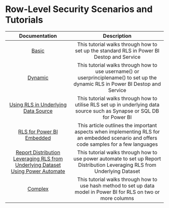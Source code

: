 # Row-Level Security Scenarios and Tutorials

| Documentation | Description | 
|:------:|:-----:|
| [Basic](basic.md) | This tutorial walks through how to set up the standard RLS in Power BI Destop and Service |
| [Dynamic](dynamic.md) | This tutorial walks through how to use username() or userprinciplename() to set up the dynamic RLS in Power BI Destop and Service |
| [Using RLS in Underlying Data Source](datasourceRLS.md) | This tutorial walks through how to utilise RLS set up in underlying data source such as Synapse or SQL DB for Power BI| 
| [RLS for Power BI Embedded](embeddedRLS.md) | This article outlines the important aspects when implementing RLS for an embedded scenario and offers code samples for a few languages |
| [Report Distribution Leveraging RLS from Underlying Dataset Using Power Automate](../PowerAutomate/Subscriptions/SubsWithPAutomate.md) | This tutorial walks through how to use power automate to set up Report Distribution Leveraging RLS from Underlying Dataset |
| [Complex](complex.md) | This tutorial walks through how to use hash method to set up data model in Power BI for RLS on two or more columns |
